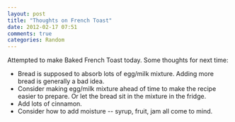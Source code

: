 ```yaml
---
layout: post
title: "Thoughts on French Toast"
date: 2012-02-17 07:51
comments: true
categories: Random
---
```


Attempted to make Baked French Toast today. Some thoughts for next time:

- Bread is supposed to absorb lots of egg/milk mixture. Adding more bread
  is generally a bad idea.
- Consider making egg/milk mixture ahead of time to make the recipe
  easier to prepare. Or let the bread sit in the mixture in the fridge.
- Add lots of cinnamon.
- Consider how to add moisture -- syrup, fruit, jam all come to mind.

